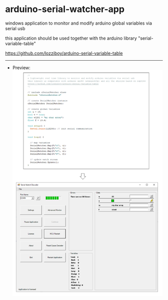 # arduino-serial-watcher-app
windows application to monitor and modify arduino global variables via serial usb

this application should be used together with the arduino library "serial-variable-table"

https://github.com/lozziboy/arduino-serial-variable-table  

___
* Preview:
![Example](https://github.com/lozziboy/arduino-serial-watcher-app/blob/main/Example1.PNG)  


